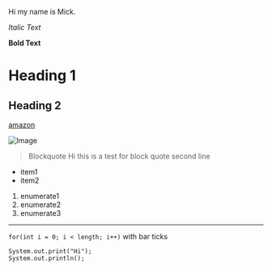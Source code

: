 Hi my name is Mick.

*Italic Text*

**Bold Text**

# Heading 1
## Heading 2

[amazon](http://amazon.com)

![Image](https://www.google.com/url?sa=i&url=https%3A%2F%2Fen.wikipedia.org%2Fwiki%2FImage&psig=AOvVaw2aDXKBSMueAYbZ2n48ID25&ust=1649572135499000&source=images&cd=vfe&ved=0CAoQjRxqFwoTCNDeoputhvcCFQAAAAAdAAAAABAD.png)

> Blockquote
> Hi this is a test for block quote
> second line

* item1
* item2

1. enumerate1
2. enumerate2
3. enumerate3

---
`for(int i = 0; i < length; i++)` with bar ticks

```
System.out.print("Hi");
System.out.println();
```
